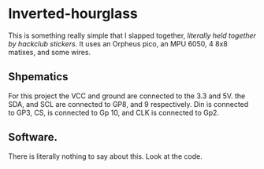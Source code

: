 # Inverted-hourglass
This is something really simple that I slapped together, *literally held together by hackclub stickers*. It uses an Orpheus pico, an MPU 6050, 4 8x8 matixes, and some wires.
## Shpematics
For this project the VCC and ground are connected to the 3.3 and 5V. the SDA, and SCL are connected to GP8, and 9 respectively. Din is connected to GP3, CS, is connected to Gp 10, and CLK is connected to Gp2.
## Software.
There is literally nothing to say about this. Look at the code.
